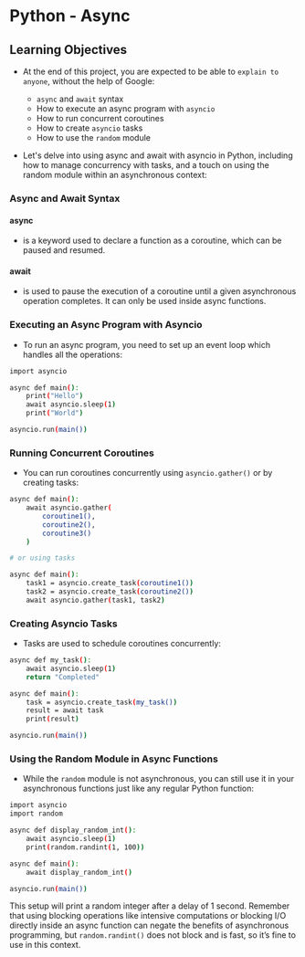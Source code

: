# Python - Async

## Learning Objectives
- At the end of this project, you are expected to be able to `explain to anyone`, without the help of Google:
  - `async` and `await` syntax
  - How to execute an async program with `asyncio`
  - How to run concurrent coroutines
  - How to create `asyncio` tasks
  - How to use the `random` module

- Let's delve into using async and await with asyncio in Python, including how to manage concurrency with tasks, and a touch on using the random module within an asynchronous context:
### Async and Await Syntax
#### async
- is a keyword used to declare a function as a coroutine, which can be paused and resumed.
#### await
- is used to pause the execution of a coroutine until a given asynchronous operation completes. It can only be used inside async functions.

### Executing an Async Program with Asyncio
- To run an async program, you need to set up an event loop which handles all the operations:
```bash
import asyncio

async def main():
    print("Hello")
    await asyncio.sleep(1)
    print("World")

asyncio.run(main())
```

### Running Concurrent Coroutines
- You can run coroutines concurrently using `asyncio.gather()` or by creating tasks:
```bash
async def main():
    await asyncio.gather(
        coroutine1(),
        coroutine2(),
        coroutine3()
    )

# or using tasks

async def main():
    task1 = asyncio.create_task(coroutine1())
    task2 = asyncio.create_task(coroutine2())
    await asyncio.gather(task1, task2)
```

### Creating Asyncio Tasks
- Tasks are used to schedule coroutines concurrently:
```bash
async def my_task():
    await asyncio.sleep(1)
    return "Completed"

async def main():
    task = asyncio.create_task(my_task())
    result = await task
    print(result)

asyncio.run(main())
```

### Using the Random Module in Async Functions
- While the `random` module is not asynchronous, you can still use it in your asynchronous functions just like any regular Python function:
```bash
import asyncio
import random

async def display_random_int():
    await asyncio.sleep(1)
    print(random.randint(1, 100))

async def main():
    await display_random_int()

asyncio.run(main())
```
This setup will print a random integer after a delay of 1 second. Remember that using blocking operations like intensive computations or blocking I/O directly inside an async function can negate the benefits of asynchronous programming, but `random.randint()` does not block and is fast, so it’s fine to use in this context.
